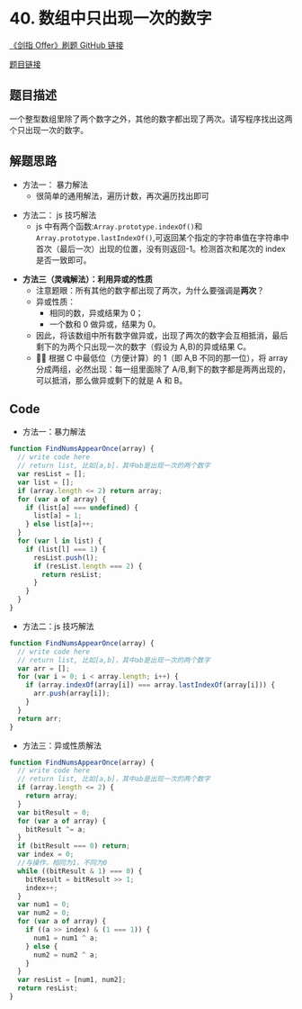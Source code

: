 # 40. 数组中只出现一次的数字

[《剑指 Offer》刷题 GitHub 链接](https://github.com/zhning12/Coding-Interviews)

[题目链接](https://www.nowcoder.com/practice/e02fdb54d7524710a7d664d082bb7811?tpId=13&tqId=11193&tPage=2&rp=2&ru=/ta/coding-interviews&qru=/ta/coding-interviews/question-ranking)

## 题目描述

一个整型数组里除了两个数字之外，其他的数字都出现了两次。请写程序找出这两个只出现一次的数字。

## 解题思路

- 方法一： 暴力解法
  - 很简单的通用解法，遍历计数，再次遍历找出即可

* 方法二： js 技巧解法
  - js 中有两个函数:`Array.prototype.indexOf()`和`Array.prototype.lastIndexOf()`,可返回某个指定的字符串值在字符串中首次（最后一次）出现的位置，没有则返回-1。检测首次和尾次的 index 是否一致即可。

- **方法三（灵魂解法）：利用异或的性质**
  - 注意题眼：所有其他的数字都出现了两次，为什么要强调是**两次**？
  - 异或性质：
    - 相同的数，异或结果为 0；
    - 一个数和 0 做异或，结果为 0。
  - 因此，将该数组中所有数字做异或，出现了两次的数字会互相抵消，最后剩下的为两个只出现一次的数字（假设为 A,B)的异或结果 C。
  -  根据 C 中最低位（方便计算）的 1（即 A,B 不同的那一位），将 array 分成两组，必然出现：每一组里面除了 A/B,剩下的数字都是两两出现的，可以抵消，那么做异或剩下的就是 A 和 B。

## Code

- 方法一：暴力解法

```javascript
function FindNumsAppearOnce(array) {
  // write code here
  // return list, 比如[a,b]，其中ab是出现一次的两个数字
  var resList = [];
  var list = [];
  if (array.length <= 2) return array;
  for (var a of array) {
    if (list[a] === undefined) {
      list[a] = 1;
    } else list[a]++;
  }
  for (var l in list) {
    if (list[l] === 1) {
      resList.push(l);
      if (resList.length === 2) {
        return resList;
      }
    }
  }
}
```

- 方法二：js 技巧解法

```javascript
function FindNumsAppearOnce(array) {
  // write code here
  // return list, 比如[a,b]，其中ab是出现一次的两个数字
  var arr = [];
  for (var i = 0; i < array.length; i++) {
    if (array.indexOf(array[i]) === array.lastIndexOf(array[i])) {
      arr.push(array[i]);
    }
  }
  return arr;
}
```

- 方法三：异或性质解法

```javascript
function FindNumsAppearOnce(array) {
  // write code here
  // return list, 比如[a,b]，其中ab是出现一次的两个数字
  if (array.length <= 2) {
    return array;
  }
  var bitResult = 0;
  for (var a of array) {
    bitResult ^= a;
  }
  if (bitResult === 0) return;
  var index = 0;
  //与操作，相同为1，不同为0
  while ((bitResult & 1) === 0) {
    bitResult = bitResult >> 1;
    index++;
  }
  var num1 = 0;
  var num2 = 0;
  for (var a of array) {
    if ((a >> index) & (1 === 1)) {
      num1 = num1 ^ a;
    } else {
      num2 = num2 ^ a;
    }
  }
  var resList = [num1, num2];
  return resList;
}
```
